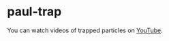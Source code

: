 # paul-trap

You can watch videos of trapped particles on [YouTube](https://www.youtube.com/playlist?list=PLJxrDB4DxPX1ZcciUAjnfQ3G_OaAEvvxG).
